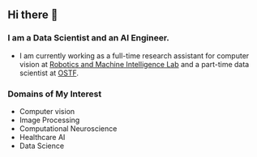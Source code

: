 ## Hi there 👋

### I am a Data Scientist and an AI Engineer.

- I am currently working as a full-time research assistant for computer vision at [Robotics and Machine Intelligence Lab](https://romi.seecs.nust.edu.pk/) and a part-time data scientist at [OSTF](https://ostfoundation.org/). 

### Domains of My Interest
- Computer vision
- Image Processing
- Computational Neuroscience
- Healthcare AI
- Data Science
